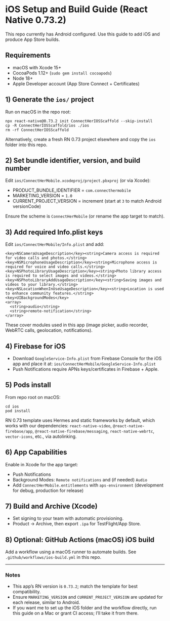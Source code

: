 # iOS Setup and Build Guide (React Native 0.73.2)

This repo currently has Android configured. Use this guide to add iOS and produce App Store builds.

## Requirements
- macOS with Xcode 15+
- CocoaPods 1.12+ (`sudo gem install cocoapods`)
- Node 18+
- Apple Developer account (App Store Connect + Certificates)

## 1) Generate the `ios/` project
Run on macOS in the repo root:

```
npx react-native@0.73.2 init ConnectHerIOSScaffold --skip-install
cp -R ConnectHerIOSScaffold/ios ./ios
rm -rf ConnectHerIOSScaffold
```

Alternatively, create a fresh RN 0.73 project elsewhere and copy the `ios` folder into this repo.

## 2) Set bundle identifier, version, and build number
Edit `ios/ConnectHerMobile.xcodeproj/project.pbxproj` (or via Xcode):
- PRODUCT_BUNDLE_IDENTIFIER = `com.connecthermobile`
- MARKETING_VERSION = `1.0`
- CURRENT_PROJECT_VERSION = increment (start at `3` to match Android versionCode)

Ensure the scheme is `ConnectHerMobile` (or rename the app target to match).

## 3) Add required Info.plist keys
Edit `ios/ConnectHerMobile/Info.plist` and add:

```
<key>NSCameraUsageDescription</key><string>Camera access is required for video calls and photos.</string>
<key>NSMicrophoneUsageDescription</key><string>Microphone access is required for voice and video calls.</string>
<key>NSPhotoLibraryUsageDescription</key><string>Photo library access is required to select images and videos.</string>
<key>NSPhotoLibraryAddUsageDescription</key><string>Saving images and videos to your library.</string>
<key>NSLocationWhenInUseUsageDescription</key><string>Location is used to enhance community features.</string>
<key>UIBackgroundModes</key>
<array>
  <string>audio</string>
  <string>remote-notification</string>
</array>
```

These cover modules used in this app (image picker, audio recorder, WebRTC calls, geolocation, notifications).

## 4) Firebase for iOS
- Download `GoogleService-Info.plist` from Firebase Console for the iOS app and place it at:
  `ios/ConnectHerMobile/GoogleService-Info.plist`
- Push Notifications require APNs keys/certificates in Firebase + Apple.

## 5) Pods install
From repo root on macOS:

```
cd ios
pod install
```

RN 0.73 template uses Hermes and static frameworks by default, which works with our dependencies: 
`react-native-video`, `@react-native-firebase/app`, `@react-native-firebase/messaging`, `react-native-webrtc`, `vector-icons`, etc., via autolinking.

## 6) App Capabilities
Enable in Xcode for the app target:
- Push Notifications
- Background Modes: `Remote notifications` and (if needed) `Audio`
- Add `ConnectHerMobile.entitlements` with `aps-environment` (development for debug, production for release)

## 7) Build and Archive (Xcode)
- Set signing to your team with automatic provisioning.
- Product → Archive, then export `.ipa` for TestFlight/App Store.

## 8) Optional: GitHub Actions (macOS) iOS build
Add a workflow using a macOS runner to automate builds. See `.github/workflows/ios-build.yml` in this repo.

---

### Notes
- This app’s RN version is `0.73.2`; match the template for best compatibility.
- Ensure `MARKETING_VERSION` and `CURRENT_PROJECT_VERSION` are updated for each release, similar to Android.
- If you want me to set up the iOS folder and the workflow directly, run this guide on a Mac or grant CI access; I’ll take it from there.